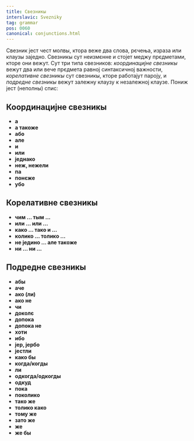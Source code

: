 ```yaml
---
title: Свезникы
interslavic: Svezniky
tag: grammar
pos: 0060
canonical: conjunctions.html
---
```


Свезник јест чест молвы, ктора веже два слова, рєчења, израза или клаузы заједно. Свезникы сут неизмєнне и стојет меджу прєдметами, кторе они вежут. Сут три типа свезников: *координацијне свезникы* вежут два или вече прєдмета равној синтаксичној важности, *корелативне свезникы* сут свезникы, кторе работајут пароју, и *подредне свезникы* вежут залежну клаузу к незалежној клаузе. Пониж јест (неполны) спис:

## Координацијне свезникы

- **а**
- **а такоже**
- **або**
- **але**
- **и**
- **или**
- **једнако**
- **неж, нежели**
- **па**
- **понєже**
- **убо**

## Корелативне свезникы

- **чим ... тым ...**
- **или ... или ...**
- **како ... тако и ...**
- **колико ... толико ...**
- **не једино ... але такоже**
- **ни ... ни ...**

## Подредне свезникы

- **абы**
- **аче**
- **ако (ли)**
- **ако не**
- **чи**
- **доколє**
- **допока**
- **допока не**
- **хоти**
- **ибо**
- **јер, јербо**
- **јестли**
- **како бы**
- **когда/когды**
- **ли**
- **одкогда/одкогды**
- **одкуд**
- **пока**
- **поколико**
- **тако же**
- **толико како**
- **тому же**
- **зато же**
- **же**
- **же бы**

